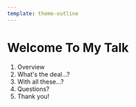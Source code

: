 ```yaml
---
template: theme-outline
---
```


# Welcome To My Talk

1. Overview
1. What's the deal...?
1. With all these...?
1. Questions?
1. Thank you!